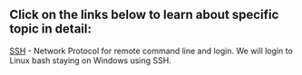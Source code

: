 ## Click on the links below to learn about specific topic in detail:<br>
[SSH](https://github.com/WilcyWilson/Linux-Study/blob/main/SSH/README.md) - Network Protocol for remote command line and login. We will login to Linux bash staying on Windows using SSH.
